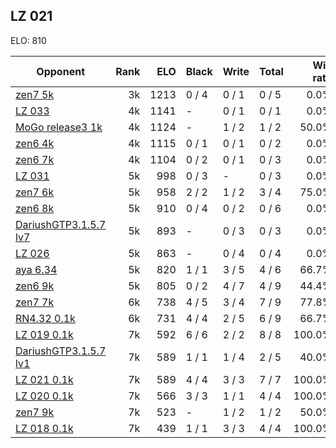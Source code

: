 ## LZ 021 ##

ELO: 810

Opponent | Rank | ELO | Black | Write | Total | Win rate
---------|-----:|----:|-------|-------|-------|-------:
[zen7 5k](zen7%205k.md) | 3k | 1213 | 0 / 4 | 0 / 1 | 0 / 5 | 0.0%
[LZ 033](LZ%20033.md) | 4k | 1141 | - | 0 / 1 | 0 / 1 | 0.0%
[MoGo release3 1k](MoGo%20release3%201k.md) | 4k | 1124 | - | 1 / 2 | 1 / 2 | 50.0%
[zen6 4k](zen6%204k.md) | 4k | 1115 | 0 / 1 | 0 / 1 | 0 / 2 | 0.0%
[zen6 7k](zen6%207k.md) | 4k | 1104 | 0 / 2 | 0 / 1 | 0 / 3 | 0.0%
[LZ 031](LZ%20031.md) | 5k | 998 | 0 / 3 | - | 0 / 3 | 0.0%
[zen7 6k](zen7%206k.md) | 5k | 958 | 2 / 2 | 1 / 2 | 3 / 4 | 75.0%
[zen6 8k](zen6%208k.md) | 5k | 910 | 0 / 4 | 0 / 2 | 0 / 6 | 0.0%
[DariushGTP3.1.5.7 lv7](DariushGTP3.1.5.7%20lv7.md) | 5k | 893 | - | 0 / 3 | 0 / 3 | 0.0%
[LZ 026](LZ%20026.md) | 5k | 863 | - | 0 / 4 | 0 / 4 | 0.0%
[aya 6.34](aya%206.34.md) | 5k | 820 | 1 / 1 | 3 / 5 | 4 / 6 | 66.7%
[zen6 9k](zen6%209k.md) | 5k | 805 | 0 / 2 | 4 / 7 | 4 / 9 | 44.4%
[zen7 7k](zen7%207k.md) | 6k | 738 | 4 / 5 | 3 / 4 | 7 / 9 | 77.8%
[RN4.32 0.1k](RN4.32%200.1k.md) | 6k | 731 | 4 / 4 | 2 / 5 | 6 / 9 | 66.7%
[LZ 019 0.1k](LZ%20019%200.1k.md) | 7k | 592 | 6 / 6 | 2 / 2 | 8 / 8 | 100.0%
[DariushGTP3.1.5.7 lv1](DariushGTP3.1.5.7%20lv1.md) | 7k | 589 | 1 / 1 | 1 / 4 | 2 / 5 | 40.0%
[LZ 021 0.1k](LZ%20021%200.1k.md) | 7k | 589 | 4 / 4 | 3 / 3 | 7 / 7 | 100.0%
[LZ 020 0.1k](LZ%20020%200.1k.md) | 7k | 566 | 3 / 3 | 1 / 1 | 4 / 4 | 100.0%
[zen7 9k](zen7%209k.md) | 7k | 523 | - | 1 / 2 | 1 / 2 | 50.0%
[LZ 018 0.1k](LZ%20018%200.1k.md) | 7k | 439 | 1 / 1 | 3 / 3 | 4 / 4 | 100.0%
